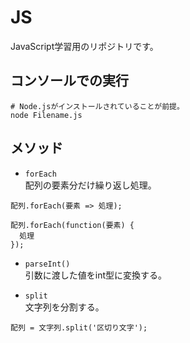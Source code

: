 # JS
JavaScript学習用のリポジトリです。

## コンソールでの実行
```
# Node.jsがインストールされていることが前提。
node Filename.js
```

## メソッド
- `forEach`\
配列の要素分だけ繰り返し処理。
```
配列.forEach(要素 => 処理);

配列.forEach(function(要素) {
  処理
});
```

- `parseInt()`\
引数に渡した値をint型に変換する。

- `split`\
文字列を分割する。
```
配列 = 文字列.split('区切り文字');
```